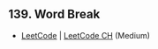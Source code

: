 ## 139. Word Break

-  [LeetCode](https://leetcode.com/problems/word-break/) | [LeetCode CH](https://leetcode.cn/problems/word-break/) (Medium)
